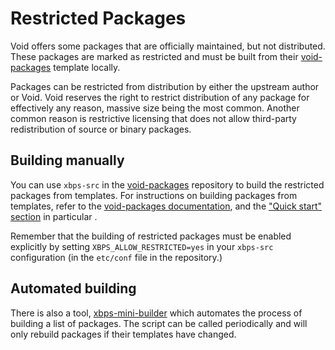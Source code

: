 # Restricted Packages

Void offers some packages that are officially maintained, but not distributed.
These packages are marked as restricted and must be built from their
[void-packages](https://github.com/void-linux/void-packages) template locally.

Packages can be restricted from distribution by either the upstream author or
Void. Void reserves the right to restrict distribution of any package for
effectively any reason, massive size being the most common. Another common
reason is restrictive licensing that does not allow third-party redistribution
of source or binary packages.

## Building manually

You can use `xbps-src` in the
[void-packages](https://github.com/void-linux/void-packages) repository to build
the restricted packages from templates. For instructions on building packages
from templates, refer to the [void-packages
documentation](https://github.com/void-linux/void-packages#readme), and the
["Quick start" section](https://github.com/void-linux/void-packages#quick-start)
in particular .

Remember that the building of restricted packages must be enabled explicitly by
setting `XBPS_ALLOW_RESTRICTED=yes` in your `xbps-src` configuration (in the
`etc/conf` file in the repository.)

## Automated building

There is also a tool,
[xbps-mini-builder](https://github.com/the-maldridge/xbps-mini-builder) which
automates the process of building a list of packages. The script can be called
periodically and will only rebuild packages if their templates have changed.
